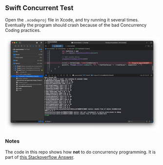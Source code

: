 ## Swift Concurrent Test

Open the `.xcodeproj` file in Xcode, and try running it several times. Eventually the program should crash because of the bad Concurrency Coding practices.

<img src="https://raw.githubusercontent.com/Thisura98/ConcurrentTest/main/res/screenshot.jpg" />

### Notes

The code in this repo shows how **not** to do concurrency programming. It is part of [this Stackoverflow Answer](https://stackoverflow.com/questions/70797142/thread-safety-class-and-structs/70798831#70798831).
